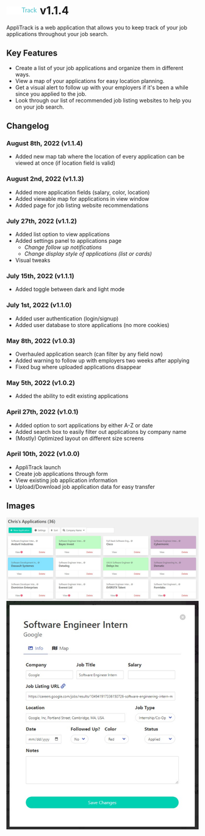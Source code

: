 # ![AppliTrack](dist/images/logo.png) v1.1.4

AppliTrack is a web application that allows you to keep track of your job applications throughout your job search.

## Key Features

- Create a list of your job applications and organize them in different ways.
- View a map of your applications for easy location planning.
- Get a visual alert to follow up with your employers if it's been a while since you applied to the job.
- Look through our list of recommended job listing websites to help you on your job search.

## Changelog

### August 8th, 2022 (v1.1.4)
- Added new map tab where the location of every application can be viewed at once (if location field is valid)

### August 2nd, 2022 (v1.1.3)

- Added more application fields (salary, color, location)
- Added viewable map for applications in view window
- Added page for job listing website recommendations

### July 27th, 2022 (v1.1.2)

- Added list option to view applications
- Added settings panel to applications page
  - _Change follow up notifications_
  - _Change display style of applications (list or cards)_
- Visual tweaks

### July 15th, 2022 (v1.1.1)

- Added toggle between dark and light mode

### July 1st, 2022 (v1.1.0)

- Added user authentication (login/signup)
- Added user database to store applications (no more cookies)

### May 8th, 2022 (v1.0.3)

- Overhauled application search (can filter by any field now)
- Added warning to follow up with employers two weeks after applying
- Fixed bug where uploaded applications disappear

### May 5th, 2022 (v1.0.2)

- Added the ability to edit existing applications

### April 27th, 2022 (v1.0.1)

- Added option to sort applications by either A-Z or date
- Added search box to easily filter out applications by company name
- (Mostly) Optimized layout on different size screens

### April 10th, 2022 (v1.0.0)

- AppliTrack launch
- Create job applications through form
- View existing job application information
- Upload/Download job application data for easy transfer

## Images

![applications screenshot](dist/images/readmeimgs/screenshot1.jpg)
![application view screenshot](dist/images/readmeimgs/viewwindow.jpg)
